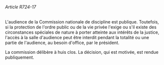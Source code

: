 ###### Article R724-17

L'audience de la Commission nationale de discipline est publique. Toutefois, si la protection de l'ordre public ou de la vie privée l'exige ou s'il existe des circonstances spéciales de nature à porter atteinte aux intérêts de la justice, l'accès à la salle d'audience peut être interdit pendant la totalité ou une partie de l'audience, au besoin d'office, par le président.

La commission délibère à huis clos. La décision, qui est motivée, est rendue publiquement.

